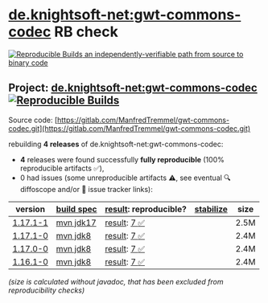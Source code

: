 [de.knightsoft-net:gwt-commons-codec](https://central.sonatype.com/artifact/de.knightsoft-net/gwt-commons-codec/versions) RB check
=======

[![Reproducible Builds](https://reproducible-builds.org/images/logos/rb.svg) an independently-verifiable path from source to binary code](https://reproducible-builds.org/)

## Project: [de.knightsoft-net:gwt-commons-codec](https://central.sonatype.com/artifact/de.knightsoft-net/gwt-commons-codec/versions) [![Reproducible Builds](https://img.shields.io/endpoint?url=https://raw.githubusercontent.com/jvm-repo-rebuild/reproducible-central/master/content/de/knightsoft-net/gwt-commons-codec/badge.json)](https://github.com/jvm-repo-rebuild/reproducible-central/blob/master/content/de/knightsoft-net/gwt-commons-codec/README.md)

Source code: [https://gitlab.com/ManfredTremmel/gwt-commons-codec.git](https://gitlab.com/ManfredTremmel/gwt-commons-codec.git)

rebuilding **4 releases** of de.knightsoft-net:gwt-commons-codec:
- **4** releases were found successfully **fully reproducible** (100% reproducible artifacts :white_check_mark:),
- 0 had issues (some unreproducible artifacts :warning:, see eventual :mag: diffoscope and/or :memo: issue tracker links):

| version | [build spec](/BUILDSPEC.md) | [result](https://reproducible-builds.org/docs/jvm/): reproducible? | [stabilize](https://github.com/google/oss-rebuild/blob/main/cmd/stabilize/README.md) | size |
| -- | --------- | ------ | ------ | -- |
| [1.17.1-1](https://central.sonatype.com/artifact/de.knightsoft-net/gwt-commons-codec/1.17.1-1/pom) | [mvn jdk17](gwt-commons-codec-1.17.1-1.buildspec) | [result](gwt-commons-codec-1.17.1-1.buildinfo): [7 :white_check_mark: ](gwt-commons-codec-1.17.1-1.buildcompare) | | 2.5M |
| [1.17.1-0](https://central.sonatype.com/artifact/de.knightsoft-net/gwt-commons-codec/1.17.1-0/pom) | [mvn jdk8](gwt-commons-codec-1.17.1-0.buildspec) | [result](gwt-commons-codec-1.17.1-0.buildinfo): [7 :white_check_mark: ](gwt-commons-codec-1.17.1-0.buildcompare) | | 2.4M |
| [1.17.0-0](https://central.sonatype.com/artifact/de.knightsoft-net/gwt-commons-codec/1.17.0-0/pom) | [mvn jdk8](gwt-commons-codec-1.17.0-0.buildspec) | [result](gwt-commons-codec-1.17.0-0.buildinfo): [7 :white_check_mark: ](gwt-commons-codec-1.17.0-0.buildcompare) | | 2.4M |
| [1.16.1-0](https://central.sonatype.com/artifact/de.knightsoft-net/gwt-commons-codec/1.16.1-0/pom) | [mvn jdk8](gwt-commons-codec-1.16.1-0.buildspec) | [result](gwt-commons-codec-1.16.1-0.buildinfo): [7 :white_check_mark: ](gwt-commons-codec-1.16.1-0.buildcompare) | | 2.4M |

<i>(size is calculated without javadoc, that has been excluded from reproducibility checks)</i>
